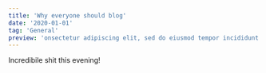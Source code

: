 ```yaml
---
title: 'Why everyone should blog'
date: '2020-01-01'
tag: 'General'
preview: 'onsectetur adipiscing elit, sed do eiusmod tempor incididunt ut labore et dolore'
---
```


Incredibile shit this evening!